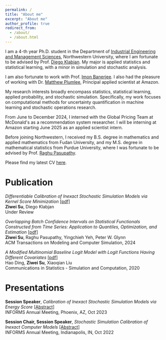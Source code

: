 ```yaml
---
permalink: /
title: "About me"
excerpt: "About me"
author_profile: true
redirect_from: 
  - /about/
  - /about.html
---
```


I am a 4-th year Ph.D. student in the Department of [Industrial Engineering and Management Sciences](https://www.mccormick.northwestern.edu/industrial/), Northwestern University, where I am fortunate to be advised by Prof. [Diego Klabjan](https://dynresmanagement.com/index.html). My major is applied statistics and statistical learning, with a minor in simulation and stochastic analysis. 

I am also fortunate to work with Prof. [Imon Banerjee](https://ibanerj750.github.io/). I also had the pleasure of working with Dr. [Matthew Plumlee](https://www.linkedin.com/in/matthew-plumlee-a072361a/), Principal applied scientist at Amazon. 

My research interests broadly encompass statistics, statistical learning, applied probability, and stochastic simulation. Specifically, my work focuses on computational methods for uncertainty quantification in machine learning and stochastic operations research. 

From June to December 2024, I interned with the Global Pricing Team at McDonald's as a recommendation system researcher. I will be interning at Amazon starting June 2025 as an applied scientist intern.

Before joining Northwestern, I received my B.S. degree in mathematics and applied mathematics from Fudan University, and my M.S. degree in mathematical statistics from Purdue University, where I was fortunate to be advised by Prof. [Raghu Pasupathy](https://web.ics.purdue.edu/~pasupath/).

Please find my latest CV [here](https://www.overleaf.com/read/zkmdytszbypg#e65dbb).

# Publication

<em>Differentiable Calibration of Inexact Stochastic Simulation Models via Kernel Score Minimization</em>  [\[pdf\]](../files/simulation_calibration_arxiv.pdf)  
**Ziwei Su**, Diego Klabjan  
Under Review

<em>Overlapping Batch Confidence Intervals on Statistical Functionals Constructed from Time Series: Application to Quantiles, Optimization, and Estimation</em> [\[pdf\]](https://dl.acm.org/doi/10.1145/3649437)  
**Ziwei Su**, Raghu Pasupathy, Yingchieh Yeh, Peter W. Glynn  
ACM Transactions on Modeling and Computer Simulation, 2024

<em>A Modified Multinomial Baseline Logit Model with Logit Functions Having Different Covariates</em> [\[pdf\]](https://www.tandfonline.com/doi/pdf/10.1080/03610918.2018.1529238)  
Hao Ding, **Ziwei Su**, Xiaoqian Liu  
Communications in Statistics - Simulation and Computation, 2020

# Presentations

**Session Speaker**, <em>Calibration of Inexact Stochastic Simulation Models via Energy Score</em> [\[Abstract\]](https://www.abstractsonline.com/pp8/#!/10856/presentation/9497)  
INFORMS Annual Meeting, Phoenix, AZ, Oct 2023  

**Session Chair, Session Speaker**, <em>Stochastic Simulation Calibration of Inexact Computer Models</em> [\[Abstract\]](https://www.abstractsonline.com/pp8/#!/10693/presentation/9333)  
INFORMS Annual Meeting, Indianapolis, IN, Oct 2022
